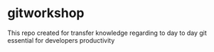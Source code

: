 # gitworkshop
This repo created for transfer knowledge regarding to day to day git essential for developers productivity  
